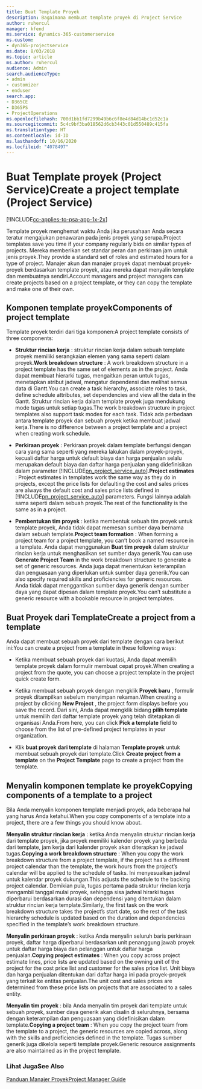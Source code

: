 ```yaml
---
title: Buat Template Proyek
description: Bagaimana membuat template proyek di Project Service
author: ruhercul
manager: kfend
ms.service: dynamics-365-customerservice
ms.custom:
- dyn365-projectservice
ms.date: 8/03/2018
ms.topic: article
ms.author: ruhercul
audience: Admin
search.audienceType:
- admin
- customizer
- enduser
search.app:
- D365CE
- D365PS
- ProjectOperations
ms.openlocfilehash: 700d1bb1fd7299b49b6c6f8e4d84d14bc1d52c1a
ms.sourcegitcommit: 5c4c9bf3ba018562d6cb3443c01d550489c415fa
ms.translationtype: HT
ms.contentlocale: id-ID
ms.lasthandoff: 10/16/2020
ms.locfileid: "4078497"
---
```

# <a name="create-a-project-template-project-service"></a><span data-ttu-id="bc2ad-103">Buat Template proyek (Project Service)</span><span class="sxs-lookup"><span data-stu-id="bc2ad-103">Create a project template (Project Service)</span></span>

[!INCLUDE[cc-applies-to-psa-app-1x-2x](../includes/cc-applies-to-psa-app-1x-2x.md)]

<span data-ttu-id="bc2ad-104">Template proyek menghemat waktu Anda jika perusahaan Anda secara teratur mengajukan penawaran pada jenis proyek yang serupa.</span><span class="sxs-lookup"><span data-stu-id="bc2ad-104">Project templates save you time if your company regularly bids on similar types of projects.</span></span> <span data-ttu-id="bc2ad-105">Mereka memberikan set standar peran dan perkiraan jam untuk jenis proyek.</span><span class="sxs-lookup"><span data-stu-id="bc2ad-105">They provide a standard set of roles and estimated hours for a type of project.</span></span> <span data-ttu-id="bc2ad-106">Manajer akun dan manajer proyek dapat membuat proyek-proyek berdasarkan template proyek, atau mereka dapat menyalin template dan membuatnya sendiri.</span><span class="sxs-lookup"><span data-stu-id="bc2ad-106">Account managers and project managers can create projects based on a project template, or they can copy the template and make one of their own.</span></span>  
  
## <a name="components-of-project-template"></a><span data-ttu-id="bc2ad-107">Komponen template proyek</span><span class="sxs-lookup"><span data-stu-id="bc2ad-107">Components of project template</span></span>
 <span data-ttu-id="bc2ad-108">Template proyek terdiri dari tiga komponen:</span><span class="sxs-lookup"><span data-stu-id="bc2ad-108">A project template consists of three components:</span></span>  
  
- <span data-ttu-id="bc2ad-109">**Struktur rincian kerja** : struktur rincian kerja dalam sebuah template proyek memiliki serangkaian elemen yang sama seperti dalam proyek.</span><span class="sxs-lookup"><span data-stu-id="bc2ad-109">**Work breakdown structure** : A work breakdown structure in a project template has the same set of elements as in the project.</span></span> <span data-ttu-id="bc2ad-110">Anda dapat membuat hierarki tugas, mengaitkan peran untuk tugas, menetapkan atribut jadwal, mengatur dependensi dan melihat semua data di Gantt.</span><span class="sxs-lookup"><span data-stu-id="bc2ad-110">You can create a task hierarchy, associate roles to task, define schedule attributes, set dependencies and view all the data in the Gantt.</span></span> <span data-ttu-id="bc2ad-111">Struktur rincian kerja dalam template proyek juga mendukung mode tugas untuk setiap tugas.</span><span class="sxs-lookup"><span data-stu-id="bc2ad-111">The work breakdown structure in project templates also support task modes for each task.</span></span> <span data-ttu-id="bc2ad-112">Tidak ada perbedaan antara template proyek dan sebuah proyek ketika membuat jadwal kerja.</span><span class="sxs-lookup"><span data-stu-id="bc2ad-112">There is no difference between a project template and a project when creating work schedule.</span></span>  
  
- <span data-ttu-id="bc2ad-113">**Perkiraan proyek** : Perkiraan proyek dalam template berfungsi dengan cara yang sama seperti yang mereka lakukan dalam proyek-proyek, kecuali daftar harga untuk default biaya dan harga penjualan selalu merupakan default biaya dan daftar harga penjualan yang didefinisikan dalam parameter [!INCLUDE[pn_project_service_auto](../includes/pn-project-service-auto.md)].</span><span class="sxs-lookup"><span data-stu-id="bc2ad-113">**Project estimates** : Project estimates in templates work the same way as they do in projects, except the price lists for defaulting the cost and sales prices are always the default cost and sales price lists defined in [!INCLUDE[pn_project_service_auto](../includes/pn-project-service-auto.md)] parameters.</span></span> <span data-ttu-id="bc2ad-114">Fungsi lainnya adalah sama seperti dalam sebuah proyek.</span><span class="sxs-lookup"><span data-stu-id="bc2ad-114">The rest of the functionality is the same as in a project.</span></span>  
  
- <span data-ttu-id="bc2ad-115">**Pembentukan tim proyek** : ketika membentuk sebuah tim proyek untuk template proyek, Anda tidak dapat memesan sumber daya bernama dalam sebuah template.</span><span class="sxs-lookup"><span data-stu-id="bc2ad-115">**Project team formation** : When forming a project team for a project template, you can’t book a named resource in a template.</span></span> <span data-ttu-id="bc2ad-116">Anda dapat menggunakan **Buat tim proyek** dalam struktur rincian kerja untuk menghasilkan set sumber daya generik.</span><span class="sxs-lookup"><span data-stu-id="bc2ad-116">You can use **Generate Project Team** in the work breakdown structure to generate a set of generic resources.</span></span> <span data-ttu-id="bc2ad-117">Anda juga dapat menentukan keterampilan dan penguasaan yang diperlukan untuk sumber daya generik.</span><span class="sxs-lookup"><span data-stu-id="bc2ad-117">You can also specify required skills and proficiencies for generic resources.</span></span> <span data-ttu-id="bc2ad-118">Anda tidak dapat menggantikan sumber daya generik dengan sumber daya yang dapat dipesan dalam template proyek.</span><span class="sxs-lookup"><span data-stu-id="bc2ad-118">You can’t substitute a generic resource with a bookable resource in project templates.</span></span>  
  
## <a name="create-a-project-from-a-template"></a><span data-ttu-id="bc2ad-119">Buat Proyek dari Template</span><span class="sxs-lookup"><span data-stu-id="bc2ad-119">Create a project from a template</span></span>  
 <span data-ttu-id="bc2ad-120">Anda dapat membuat sebuah proyek dari template dengan cara berikut ini:</span><span class="sxs-lookup"><span data-stu-id="bc2ad-120">You can create a project from a template in these following ways:</span></span>  
  
-   <span data-ttu-id="bc2ad-121">Ketika membuat sebuah proyek dari kuotasi, Anda dapat memilih template proyek dalam formulir membuat cepat proyek.</span><span class="sxs-lookup"><span data-stu-id="bc2ad-121">When creating a project from the quote, you can choose a project template in the project quick create form.</span></span>  
  
-   <span data-ttu-id="bc2ad-122">Ketika membuat sebuah proyek dengan mengklik **Proyek baru** , formulir proyek ditampilkan sebelum menyimpan rekaman.</span><span class="sxs-lookup"><span data-stu-id="bc2ad-122">When creating a project by clicking **New Project** , the project form displays before you save the record.</span></span> <span data-ttu-id="bc2ad-123">Dari sini, Anda dapat mengklik bidang **pilih template** untuk memilih dari daftar template proyek yang telah ditetapkan di organisasi Anda.</span><span class="sxs-lookup"><span data-stu-id="bc2ad-123">From here, you can click **Pick a template** field to choose from the list of pre-defined project templates in your organization.</span></span>  
  
-   <span data-ttu-id="bc2ad-124">Klik **buat proyek dari template** di halaman **Template proyek** untuk membuat sebuah proyek dari template.</span><span class="sxs-lookup"><span data-stu-id="bc2ad-124">Click **Create project from a template** on the **Project Template** page to create a project from the template.</span></span>  
  
## <a name="copying-components-of-a-template-to-a-project"></a><span data-ttu-id="bc2ad-125">Menyalin komponen template ke proyek</span><span class="sxs-lookup"><span data-stu-id="bc2ad-125">Copying components of a template to a project</span></span>  
 <span data-ttu-id="bc2ad-126">Bila Anda menyalin komponen template menjadi proyek, ada beberapa hal yang harus Anda ketahui.</span><span class="sxs-lookup"><span data-stu-id="bc2ad-126">When you copy components of a template into a project, there are a few things you should know about.</span></span>  
  
 <span data-ttu-id="bc2ad-127">**Menyalin struktur rincian kerja** : ketika Anda menyalin struktur rincian kerja dari template proyek, jika proyek memiliki kalender proyek yang berbeda dari template, jam kerja dari kalender proyek akan diterapkan ke jadwal tugas.</span><span class="sxs-lookup"><span data-stu-id="bc2ad-127">**Copying a work breakdown structure** : When you copy the work breakdown structure from a project template, if the project has a different project calendar than the template, the work hours from the project’s calendar will be applied to the schedule of tasks.</span></span> <span data-ttu-id="bc2ad-128">Ini menyesuaikan jadwal untuk kalendar proyek dukungan.</span><span class="sxs-lookup"><span data-stu-id="bc2ad-128">This adjusts the schedule to the backing project calendar.</span></span> <span data-ttu-id="bc2ad-129">Demikian pula, tugas pertama pada struktur rincian kerja mengambil tanggal mulai proyek, sehingga sisa jadwal hirarki tugas diperbarui berdasarkan durasi dan dependensi yang ditentukan dalam struktur rincian kerja template.</span><span class="sxs-lookup"><span data-stu-id="bc2ad-129">Similarly, the first task on the work breakdown structure takes the project’s start date, so the rest of the task hierarchy schedule is updated based on the duration and dependencies specified in the template’s work breakdown structure.</span></span>  
  
 <span data-ttu-id="bc2ad-130">**Menyalin perkiraan proyek** : ketika Anda menyalin seluruh baris perkiraan proyek, daftar harga diperbarui berdasarkan unit penanggung jawab proyek untuk daftar harga biaya dan pelanggan untuk daftar harga penjualan.</span><span class="sxs-lookup"><span data-stu-id="bc2ad-130">**Copying project estimates** : When you copy across project estimate lines, price lists are updated based on the owning unit of the project for the cost price list and customer for the sales price list.</span></span> <span data-ttu-id="bc2ad-131">Unit biaya dan harga penjualan ditentukan dari daftar harga ini pada proyek-proyek yang terkait ke entitas penjualan.</span><span class="sxs-lookup"><span data-stu-id="bc2ad-131">The unit cost and sales prices are determined from these price lists on projects that are associated to a sales entity.</span></span>  
  
 <span data-ttu-id="bc2ad-132">**Menyalin tim proyek** : bila Anda menyalin tim proyek dari template untuk sebuah proyek, sumber daya generik akan disalin di seluruhnya, bersama dengan keterampilan dan penguasaan yang didefinisikan dalam template.</span><span class="sxs-lookup"><span data-stu-id="bc2ad-132">**Copying a project team** : When you copy the project team from the template to a project, the generic resources are copied across, along with the skills and proficiencies defined in the template.</span></span> <span data-ttu-id="bc2ad-133">Tugas sumber generik juga dikelola seperti template proyek.</span><span class="sxs-lookup"><span data-stu-id="bc2ad-133">Generic resource assignments are also maintained as in the project template.</span></span>  
  
### <a name="see-also"></a><span data-ttu-id="bc2ad-134">Lihat Juga</span><span class="sxs-lookup"><span data-stu-id="bc2ad-134">See Also</span></span>  
 [<span data-ttu-id="bc2ad-135">Panduan Manajer Proyek</span><span class="sxs-lookup"><span data-stu-id="bc2ad-135">Project Manager Guide</span></span>](../psa/project-manager-guide.md)
